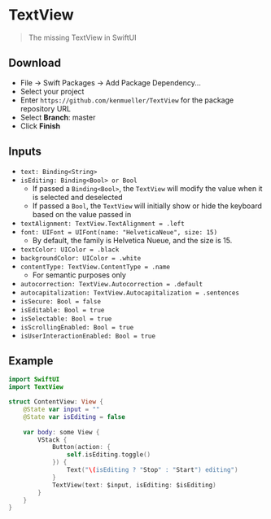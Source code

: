 # TextView

> The missing TextView in SwiftUI

## Download

- File -> Swift Packages -> Add Package Dependency...
- Select your project
- Enter `https://github.com/kenmueller/TextView` for the package repository URL
- Select **Branch**: master
- Click **Finish**

## Inputs

- `text: Binding<String>`
- `isEditing: Binding<Bool> or Bool`
	- If passed a `Binding<Bool>`, the `TextView` will modify the value when it is selected and deselected
	- If passed a `Bool`, the `TextView` will initially show or hide the keyboard based on the value passed in
- `textAlignment: TextView.TextAlignment = .left`
- `font: UIFont = UIFont(name: "HelveticaNeue", size: 15)`
	- By default, the family is Helvetica Nueue, and the size is 15.
- `textColor: UIColor = .black`
- `backgroundColor: UIColor = .white`
- `contentType: TextView.ContentType = .name`
	- For semantic purposes only
- `autocorrection: TextView.Autocorrection = .default`
- `autocapitalization: TextView.Autocapitalization = .sentences`
- `isSecure: Bool = false`
- `isEditable: Bool = true`
- `isSelectable: Bool = true`
- `isScrollingEnabled: Bool = true`
- `isUserInteractionEnabled: Bool = true`

## Example

```swift
import SwiftUI
import TextView

struct ContentView: View {
    @State var input = ""
    @State var isEditing = false
    
    var body: some View {
        VStack {
            Button(action: {
                self.isEditing.toggle()
            }) {
                Text("\(isEditing ? "Stop" : "Start") editing")
            }
            TextView(text: $input, isEditing: $isEditing)
        }
    }
}
```
